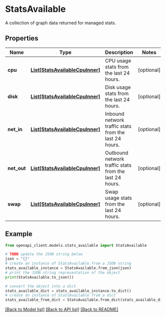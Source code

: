 # StatsAvailable

A collection of graph data returned for managed stats.

## Properties

Name | Type | Description | Notes
------------ | ------------- | ------------- | -------------
**cpu** | [**List[StatsAvailableCpuInner]**](StatsAvailableCpuInner.md) | CPU usage stats from the last 24 hours. | [optional] 
**disk** | [**List[StatsAvailableCpuInner]**](StatsAvailableCpuInner.md) | Disk usage stats from the last 24 hours. | [optional] 
**net_in** | [**List[StatsAvailableCpuInner]**](StatsAvailableCpuInner.md) | Inbound network traffic stats from the last 24 hours. | [optional] 
**net_out** | [**List[StatsAvailableCpuInner]**](StatsAvailableCpuInner.md) | Outbound network traffic stats from the last 24 hours. | [optional] 
**swap** | [**List[StatsAvailableCpuInner]**](StatsAvailableCpuInner.md) | Swap usage stats from the last 24 hours. | [optional] 

## Example

```python
from openapi_client.models.stats_available import StatsAvailable

# TODO update the JSON string below
json = "{}"
# create an instance of StatsAvailable from a JSON string
stats_available_instance = StatsAvailable.from_json(json)
# print the JSON string representation of the object
print(StatsAvailable.to_json())

# convert the object into a dict
stats_available_dict = stats_available_instance.to_dict()
# create an instance of StatsAvailable from a dict
stats_available_from_dict = StatsAvailable.from_dict(stats_available_dict)
```
[[Back to Model list]](../README.md#documentation-for-models) [[Back to API list]](../README.md#documentation-for-api-endpoints) [[Back to README]](../README.md)


